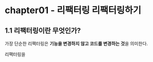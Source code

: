 # chapter01 - 리팩터링 리팩터링하기

## 1.1 리팩터링이란 무엇인가?

가장 단순한 리팩터링은 **기능을 변경하지 않고 코드를 변경하는 것**을 의미한다.

리팩터링을
